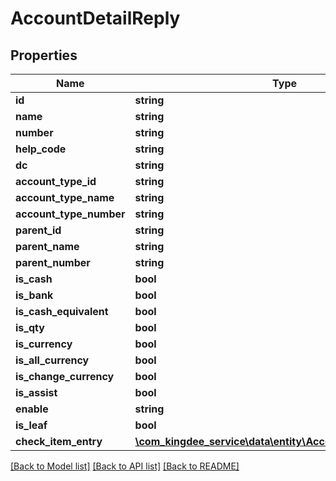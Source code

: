 # AccountDetailReply

## Properties
Name | Type | Description | Notes
------------ | ------------- | ------------- | -------------
**id** | **string** |  | [optional] 
**name** | **string** |  | [optional] 
**number** | **string** |  | [optional] 
**help_code** | **string** |  | [optional] 
**dc** | **string** |  | [optional] 
**account_type_id** | **string** |  | [optional] 
**account_type_name** | **string** |  | [optional] 
**account_type_number** | **string** |  | [optional] 
**parent_id** | **string** |  | [optional] 
**parent_name** | **string** |  | [optional] 
**parent_number** | **string** |  | [optional] 
**is_cash** | **bool** |  | [optional] 
**is_bank** | **bool** |  | [optional] 
**is_cash_equivalent** | **bool** |  | [optional] 
**is_qty** | **bool** |  | [optional] 
**is_currency** | **bool** |  | [optional] 
**is_all_currency** | **bool** |  | [optional] 
**is_change_currency** | **bool** |  | [optional] 
**is_assist** | **bool** |  | [optional] 
**enable** | **string** |  | [optional] 
**is_leaf** | **bool** |  | [optional] 
**check_item_entry** | [**\com_kingdee_service\data\entity\AccountCheckItemEntry[]**](AccountCheckItemEntry.md) |  | [optional] 

[[Back to Model list]](../README.md#documentation-for-models) [[Back to API list]](../README.md#documentation-for-api-endpoints) [[Back to README]](../README.md)


